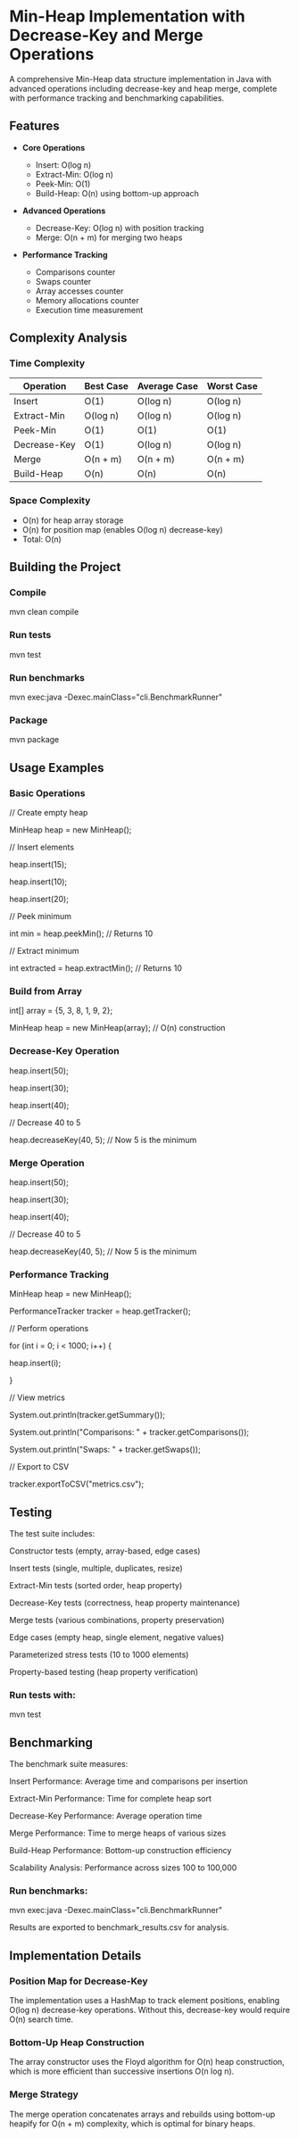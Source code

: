 # Min-Heap Implementation with Decrease-Key and Merge Operations

A comprehensive Min-Heap data structure implementation in Java with advanced operations including decrease-key and heap merge, complete with performance tracking and benchmarking capabilities.

## Features

- **Core Operations**
    - Insert: O(log n)
    - Extract-Min: O(log n)
    - Peek-Min: O(1)
    - Build-Heap: O(n) using bottom-up approach

- **Advanced Operations**
    - Decrease-Key: O(log n) with position tracking
    - Merge: O(n + m) for merging two heaps

- **Performance Tracking**
    - Comparisons counter
    - Swaps counter
    - Array accesses counter
    - Memory allocations counter
    - Execution time measurement

## Complexity Analysis

### Time Complexity

| Operation | Best Case | Average Case | Worst Case |
|-----------|-----------|--------------|------------|
| Insert | O(1) | O(log n) | O(log n) |
| Extract-Min | O(log n) | O(log n) | O(log n) |
| Peek-Min | O(1) | O(1) | O(1) |
| Decrease-Key | O(1) | O(log n) | O(log n) |
| Merge | O(n + m) | O(n + m) | O(n + m) |
| Build-Heap | O(n) | O(n) | O(n) |

### Space Complexity

- O(n) for heap array storage
- O(n) for position map (enables O(log n) decrease-key)
- Total: O(n)

## Building the Project

### Compile
mvn clean compile

### Run tests
mvn test

### Run benchmarks
mvn exec:java -Dexec.mainClass="cli.BenchmarkRunner"

### Package
mvn package


## Usage Examples
### Basic Operations
// Create empty heap

MinHeap heap = new MinHeap();

// Insert elements

heap.insert(15);

heap.insert(10);

heap.insert(20);

// Peek minimum

int min = heap.peekMin(); // Returns 10

// Extract minimum

int extracted = heap.extractMin(); // Returns 10

### Build from Array

int[] array = {5, 3, 8, 1, 9, 2};

MinHeap heap = new MinHeap(array); // O(n) construction

### Decrease-Key Operation
heap.insert(50);

heap.insert(30);

heap.insert(40);

// Decrease 40 to 5

heap.decreaseKey(40, 5); // Now 5 is the minimum

### Merge Operation
heap.insert(50);

heap.insert(30);

heap.insert(40);

// Decrease 40 to 5

heap.decreaseKey(40, 5); // Now 5 is the minimum

### Performance Tracking
MinHeap heap = new MinHeap();

PerformanceTracker tracker = heap.getTracker();

// Perform operations

for (int i = 0; i < 1000; i++) {

heap.insert(i);

}

// View metrics

System.out.println(tracker.getSummary());

System.out.println("Comparisons: " + tracker.getComparisons());

System.out.println("Swaps: " + tracker.getSwaps());

// Export to CSV

tracker.exportToCSV("metrics.csv");


## Testing
The test suite includes:

Constructor tests (empty, array-based, edge cases)

Insert tests (single, multiple, duplicates, resize)

Extract-Min tests (sorted order, heap property)

Decrease-Key tests (correctness, heap property maintenance)

Merge tests (various combinations, property preservation)

Edge cases (empty heap, single element, negative values)

Parameterized stress tests (10 to 1000 elements)

Property-based testing (heap property verification)

### Run tests with:
mvn test

## Benchmarking
The benchmark suite measures:

Insert Performance: Average time and comparisons per insertion

Extract-Min Performance: Time for complete heap sort

Decrease-Key Performance: Average operation time

Merge Performance: Time to merge heaps of various sizes

Build-Heap Performance: Bottom-up construction efficiency

Scalability Analysis: Performance across sizes 100 to 100,000

### Run benchmarks:
mvn exec:java -Dexec.mainClass="cli.BenchmarkRunner"

Results are exported to benchmark_results.csv for analysis.

## Implementation Details
### Position Map for Decrease-Key
The implementation uses a HashMap to track element positions, enabling O(log n) decrease-key operations. Without this, decrease-key would require O(n) search time.

### Bottom-Up Heap Construction
The array constructor uses the Floyd algorithm for O(n) heap construction, which is more efficient than successive insertions O(n log n).

### Merge Strategy
The merge operation concatenates arrays and rebuilds using bottom-up heapify for O(n + m) complexity, which is optimal for binary heaps.
